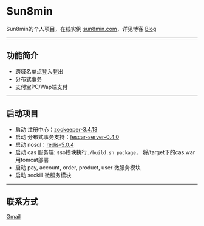 # Sun8min

Sun8min的个人项目，在线实例 [sun8min.com]，详见博客 [Blog]

---
## 功能简介

- 跨域名单点登入登出
- 分布式事务
- 支付宝PC/Wap端支付

---
## 启动项目

- 启动 注册中心：[zookeeper-3.4.13]
- 启动 分布式事务支持：[fescar-server-0.4.0]
- 启动 nosql：[redis-5.0.4]
- 启动 cas 服务端: sso模块执行`./build.sh package`，
  将/target下的cas.war用tomcat部署
- 启动 pay, account, order, product, user 微服务模块
- 启动 seckill 微服务模块

---
## 联系方式

[Gmail]

[sun8min.com]: https://www.sun8min.com
[Blog]: https://wp.sun8min.com
[Gmail]: 8minofsun@gmail.com
[zookeeper-3.4.13]: https://github.com/apache/zookeeper/releases/tag/release-3.4.13
[fescar-server-0.4.0]: https://github.com/seata/seata/releases/tag/v0.4.0
[redis-5.0.4]: https://github.com/antirez/redis/releases/tag/5.0.4
[cas-server-5.3.9]: https://github.com/apereo/cas-overlay-template